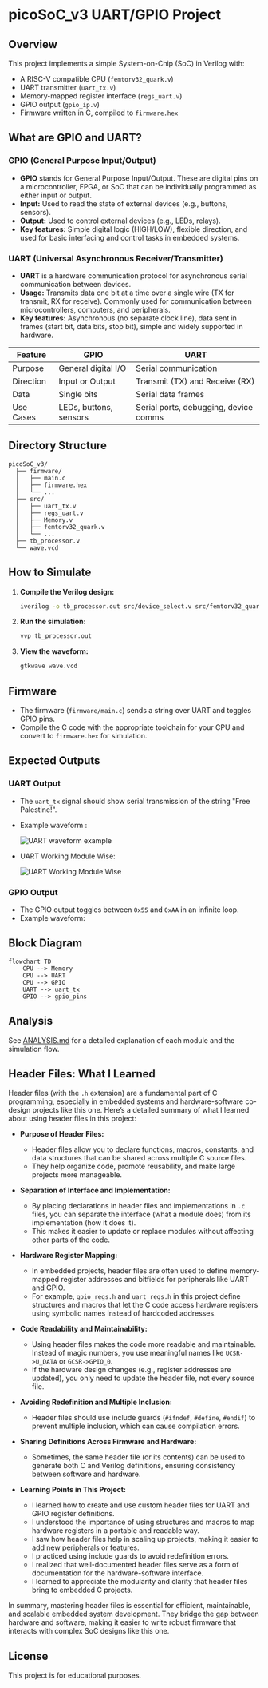 # picoSoC_v3 UART/GPIO Project

## Overview

This project implements a simple System-on-Chip (SoC) in Verilog with:
- A RISC-V compatible CPU (`femtorv32_quark.v`)
- UART transmitter (`uart_tx.v`)
- Memory-mapped register interface (`regs_uart.v`)
- GPIO output (`gpio_ip.v`)
- Firmware written in C, compiled to `firmware.hex`

## What are GPIO and UART?

### GPIO (General Purpose Input/Output)
- **GPIO** stands for General Purpose Input/Output. These are digital pins on a microcontroller, FPGA, or SoC that can be individually programmed as either input or output.
- **Input:** Used to read the state of external devices (e.g., buttons, sensors).
- **Output:** Used to control external devices (e.g., LEDs, relays).
- **Key features:** Simple digital logic (HIGH/LOW), flexible direction, and used for basic interfacing and control tasks in embedded systems.

### UART (Universal Asynchronous Receiver/Transmitter)
- **UART** is a hardware communication protocol for asynchronous serial communication between devices.
- **Usage:** Transmits data one bit at a time over a single wire (TX for transmit, RX for receive). Commonly used for communication between microcontrollers, computers, and peripherals.
- **Key features:** Asynchronous (no separate clock line), data sent in frames (start bit, data bits, stop bit), simple and widely supported in hardware.

| Feature | GPIO | UART |
|---------|------|------|
| Purpose | General digital I/O | Serial communication |
| Direction | Input or Output | Transmit (TX) and Receive (RX) |
| Data | Single bits | Serial data frames |
| Use Cases | LEDs, buttons, sensors | Serial ports, debugging, device comms |

## Directory Structure

```
picoSoC_v3/
  ├── firmware/
  │   ├── main.c
  │   ├── firmware.hex
  │   └── ...
  ├── src/
  │   ├── uart_tx.v
  │   ├── regs_uart.v
  │   ├── Memory.v
  │   ├── femtorv32_quark.v
  │   └── ...
  ├── tb_processor.v
  └── wave.vcd
```

## How to Simulate

1. **Compile the Verilog design:**
   ```sh
   iverilog -o tb_processor.out src/device_select.v src/femtorv32_quark.v src/gpio_ip.v src/Memory.v src/regs_uart.v src/top.v src/uart_ip.v src/uart_tx.v tb_processor.v
   ```

2. **Run the simulation:**
   ```sh
   vvp tb_processor.out
   ```

3. **View the waveform:**
   ```sh
   gtkwave wave.vcd
   ```

## Firmware

- The firmware (`firmware/main.c`) sends a string over UART and toggles GPIO pins.
- Compile the C code with the appropriate toolchain for your CPU and convert to `firmware.hex` for simulation.

## Expected Outputs

### UART Output

- The `uart_tx` signal should show serial transmission of the string "Free Palestine!".
- Example waveform :

  ![UART waveform example](uart3.png)
- UART Working Module Wise:
  
  ![UART Working Module Wise](What.jpg)


### GPIO Output

- The GPIO output toggles between `0x55` and `0xAA` in an infinite loop.
- Example waveform:

## Block Diagram

```mermaid
flowchart TD
    CPU --> Memory
    CPU --> UART
    CPU --> GPIO
    UART --> uart_tx
    GPIO --> gpio_pins
```

## Analysis

See [ANALYSIS.md](ANALYSIS.md) for a detailed explanation of each module and the simulation flow.
## Header Files: What I Learned

Header files (with the `.h` extension) are a fundamental part of C programming, especially in embedded systems and hardware-software co-design projects like this one. Here’s a detailed summary of what I learned about using header files in this project:

- **Purpose of Header Files:**
  - Header files allow you to declare functions, macros, constants, and data structures that can be shared across multiple C source files.
  - They help organize code, promote reusability, and make large projects more manageable.

- **Separation of Interface and Implementation:**
  - By placing declarations in header files and implementations in `.c` files, you can separate the interface (what a module does) from its implementation (how it does it).
  - This makes it easier to update or replace modules without affecting other parts of the code.

- **Hardware Register Mapping:**
  - In embedded projects, header files are often used to define memory-mapped register addresses and bitfields for peripherals like UART and GPIO.
  - For example, `gpio_regs.h` and `uart_regs.h` in this project define structures and macros that let the C code access hardware registers using symbolic names instead of hardcoded addresses.

- **Code Readability and Maintainability:**
  - Using header files makes the code more readable and maintainable. Instead of magic numbers, you use meaningful names like `UCSR->U_DATA` or `GCSR->GPIO_0`.
  - If the hardware design changes (e.g., register addresses are updated), you only need to update the header file, not every source file.

- **Avoiding Redefinition and Multiple Inclusion:**
  - Header files should use include guards (`#ifndef`, `#define`, `#endif`) to prevent multiple inclusion, which can cause compilation errors.

- **Sharing Definitions Across Firmware and Hardware:**
  - Sometimes, the same header file (or its contents) can be used to generate both C and Verilog definitions, ensuring consistency between software and hardware.

- **Learning Points in This Project:**
  - I learned how to create and use custom header files for UART and GPIO register definitions.
  - I understood the importance of using structures and macros to map hardware registers in a portable and readable way.
  - I saw how header files help in scaling up projects, making it easier to add new peripherals or features.
  - I practiced using include guards to avoid redefinition errors.
  - I realized that well-documented header files serve as a form of documentation for the hardware-software interface.
  - I learned to appreciate the modularity and clarity that header files bring to embedded C projects.

In summary, mastering header files is essential for efficient, maintainable, and scalable embedded system development. They bridge the gap between hardware and software, making it easier to write robust firmware that interacts with complex SoC designs like this one.

## License

This project is for educational purposes. 
